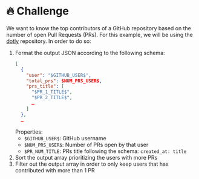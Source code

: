 # 🔥 Challenge

We want to know the top contributors of a GitHub repository based on the number of open Pull Requests (PRs). For this example, we will be using the [dotly](https://github.com/CodelyTV/dotly) repository. In order to do so:

1. Format the output JSON according to the following schema:
   ```json
   [
     {
       "user": "$GITHUB_USER$",
       "total_prs": $NUM_PRS_USER$,
       "prs_title": [
         "$PR_1_TITLE$",
         "$PR_2_TITLE$",
         …
       ]
     },
     …
   ```
   Properties:
   * `$GITHUB_USER$`: GitHub username
   * `$NUM_PRS_USER$`: Number of PRs open by that user
   * `$PR_NUM_TITLE`: PRs title following the schema: `created_at: title`
2. Sort the output array prioritizing the users with more PRs
3. Filter out the output array in order to only keep users that has contributed with more than 1 PR
